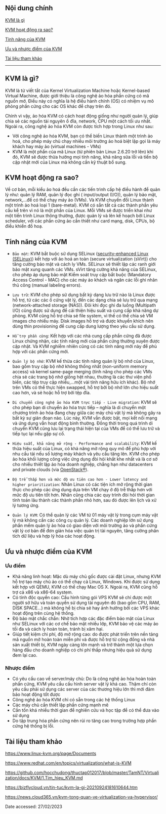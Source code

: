 ## Nội dung chính

[KVM là gì](#kvm-là-gì)

[KVM hoạt động ra sao?](#kvm-hoạt-động-ra-sao)

[Tính năng của KVM](#tính-năng-của-kvm)

[Ưu và nhược điểm của KVM](#ưu-và-nhược-điểm-của-kvm)

[Tài liệu tham khảo](#tài-liệu-tham-khảo)

___

## KVM là gì?

KVM là từ viết tắt của Kernel Virtualization Machine hoặc Kernel-based Virtual Machine, được giới thiệu là công nghệ ảo hóa phần cứng có mã nguồn mở. Điều này có nghĩa là hệ điều hành chính (OS) có nhiệm vụ mô phỏng phần cứng cho các OS khác để chạy trên đó.

Chính vì vậy, ảo hóa KVM có cách hoạt động giống như người quản lý, giúp chia sẻ các nguồn tài nguyên ổ đĩa, network, CPU một cách tối ưu nhất. Ngoài ra, công nghệ ảo hóa KVM còn được tích hợp trong Linux như sau:

- Với công nghệ ảo hóa KVM, bạn có thể biến Linux thành một trình ảo hoá, cho phép máy chủ chạy nhiều môi trường ảo hoá biệt lập gọi là máy khách hay máy ảo (virtual machines - VMs)
- KVM là một phần của mã Linux (từ phiên bản Linux 2.6.20 trở lên) khi đó, KVM sẽ được thừa hưởng mọi tính năng, khả năng sửa lỗi và tiến bộ cập nhật mới của Linux mà không cần kỹ thuật bổ sung.

## KVM hoạt động ra sao?

Về cơ bản, mỗi kiểu ảo hoá đều cần các tiến trình cấp hệ điều hành để quản lý như: quản lý RAM, quản lý đọc ghi ( input/output (I/O)), quản lý bảo mật, network,...để có thể chạy máy ảo (VMs). Và KVM chuyển đổi Linux thành một trình ảo hoá loại 1 (bare-metal). KVM có sẵn tất cả các thành phần yêu cầu kể trên vì nó là một phần của Linux. Mỗi VMs sẽ được triển khai như một tiến trình Linux thông thường, được quản lý và lên kế hoạch bởi Linux scheduler, với các phần cứng ảo cần thiết như card mạng, disk, CPUs, bộ điều khiển đồ hoạ.

## Tính năng của KVM

- `Bảo mật`: KVM bắt buộc sử dụng SELinux ([security-enhanced Linux (SELinux)](https://access.redhat.com/documentation/en-us/red_hat_enterprise_linux/5/html/deployment_guide/rhlcommon-appendix-0005)) kết hợp với ảo hoá an toàn (secure virtualization (sVirt)) cho tăng cường bảo mật và cách ly VMs. SELinux sẽ thiết lập các ranh giới bảo mật xung quanh các VMs. sVirt tăng cường khả năng của SELinux, cho phép áp dụng bảo mật Kiểm soát truy cập bắt buộc (Mandatory Access Control - MAC) cho các máy ảo khách và ngăn các lỗi ghi nhãn thủ công (manual labeling errors).

- `Lưu trữ`: KVM cho phép sử dụng bất kỳ dạng lưu trữ nào là Linux được hỗ trợ, từ các các ổ cứng vật lý, đến các dạng chia sẻ lưu trữ qua mạng (network-attached storage (NAS)). Đôi khi đọc ghi đa luồng (Multipath I/O) cũng được sử dụng để cải thiện hiệu suất và cung cấp khả năng dự phòng. KVM cũng hỗ trợ chia sẻ file system, vì thế có thể chia sẻ VM images cho nhiều máy. Disk images hỗ trợ và được khuyến khích nên dùng thin provisioning để cung cấp dung lượng theo yêu cầu sử dụng.

- `Hỗ trợ phần cứng`: Kết hợp với các nhà cung cấp phần cứng đã được Linux chứng nhận, các tính năng mới của phần cứng thường xuyên được cập nhật. Và KVM nghiễm nhiên cũng có các tính năng mới này để phù hợp với các phần cứng mới.

- `Quản lý bộ nhớ`: KVM kế thừa các tính năng quản lý bộ nhớ của Linux, bao gồm truy cập bộ nhớ không thống nhất (non-uniform memory access) và kernel same-page merging (tính năng cho phép các VMs chia sẻ các trang bộ nhớ giống hệt nhau, thường là các thư viện phổ biến, các tệp truy cập nhiều,...một vài tính năng hữu ích khác). Bộ nhớ trên VMs có thể thực hiện swapped, hỗ trợ bởi bộ nhớ lớn cho hiệu suất cao hơn, và sẻ hoặc hỗ trợ bởi tệp đĩa.

- `Di chuyển công nghệ ảo hóa KVM trực tiếp - Live migration`: KVM sẽ cho phép bạn di chuyển ảo hóa trực tiếp – nghĩa là di chuyển một chương trình ảo hóa đang chạy giữa các máy chủ vật lý mà không gây ra bất kỳ sự gián đoạn nào. Lúc này, KVM vẫn được bật, mọi kết nối mạng và ứng dụng vẫn hoạt động bình thường. Đồng thời trong quá trình di chuyển KVM cũng lưu lại trạng thái hiện tại của VMs để có thể lưu trữ và tiếp tục lại nếu gặp sự cố.

- `Hiệu suất, khả năng mở rộng - Performance and scalability`: KVM kế thừa hiệu suất của Linux, có khả năng mở rộng quy mô để phù hợp với nhu cầu tải nếu số lượng máy khách và yêu cầu tăng lên. KVM cho phép ảo hóa khối lượng công việc ứng dụng đòi hỏi khắt khe nhất và là cơ sở cho nhiều thiết lập ảo hóa doanh nghiệp, chẳng hạn như datacenters and private clouds (via [OpenStack®](https://www.redhat.com/en/topics/openstack)).

- `Độ trễ thấp hơn và mức độ ưu tiên cao hơn - Lower latency and higher prioritization`: Nhân Linux có các tiện ích mở rộng thời gian thực cho phép các ứng dụng dựa trên VM chạy ở độ trễ thấp hơn với mức độ ưu tiên tốt hơn. Nhân cũng chia các quy trình đòi hỏi thời gian tính toán lâu thành các thành phần nhỏ hơn, sau đó được lên lịch và xử lý tương ứng.

- `Quản lý KVM`: Có thể quản lý các VM từ 01 máy vật lý trong cụm máy vật lý mà không cần các công cụ quản lý. Các doanh nghiệp lớn sử dụng phần mềm quản lý ảo hóa có giao diện với môi trường ảo và phần cứng vật lý cơ bản để đơn giản hóa việc quản trị tài nguyên, tăng cường phân tích dữ liệu và hợp lý hóa các hoạt động.

## Ưu và nhược điểm của KVM

### Ưu điểm

- Khả năng linh hoạt: Mặc dù máy chủ gốc được cài đặt Linux, nhưng KVM hỗ trợ tạo máy chủ ảo có thể chạy cả Linux, Windows. Khi được sử dụng kết hợp với QEMU, KVM có thể chạy Mac OS X. Ngoài ra, KVM cũng hỗ trợ cả x86 và x86-64 system.
- Có tính độc quyền cao: Cấu hình từng gói VPS KVM sẽ chỉ được một người sở hữu và toàn quyền sử dụng tài nguyên đó (bao gồm CPU, RAM, DISK SPACE…) mà không hề bị chia sẻ hay ảnh hưởng bởi các VPS khác hoạt động trên cùng hệ thống.
- Độ bảo mật chắc chắn: Nhờ tích hợp các đặc điểm bảo mật của Linux như SELinux với các cơ chế bảo mật nhiều lớp, KVM bảo vệ các máy ảo tối đa và cách ly hoàn toàn, tránh bị xâm hại.
- Giúp tiết kiệm chi phí, độ mở rộng cao: do được phát triển trên nền tảng mã nguồn mở hoàn toàn miễn phí và được hỗ trợ từ cộng đồng và nhà sản xuất thiết bị, KVM ngày càng lớn mạnh và trở thành một lựa chọn hàng đầu cho doanh nghiệp có chi phí thấp nhưng hiệu quả sử dụng đem lại cao.

### Nhược điểm

- Có yêu cầu cao về server/máy chủ: Do là công nghệ ảo hóa hoàn toàn phần cứng, KVM yêu cầu cấu hình server vật lý khá cao. Thậm chí còn yêu cầu phải sử dụng các server của các thương hiệu lớn thì mới đảm bảo hoạt động tốt được
- Công nghệ ảo hóa KVM chỉ có sẵn trong các hệ thống Linux
- Các máy chủ cần thiết lập phần cứng mạnh mẽ
- Cần tốn khá nhiều thời gian để nghiên cứu và học tập để có thể đưa vào sử dụng
- Do tập trung hóa phần cứng nên rủi ro tăng cao trong trường hợp phần cứng hệ thống bị lỗi.

## Tài liệu tham khảo

<https://www.linux-kvm.org/page/Documents>


<https://www.redhat.com/en/topics/virtualization/what-is-KVM>

<https://github.com/hocchudong/thuctap012017/blob/master/TamNT/Virtualization/docs/KVM/1.Tim_hieu_KVM.md>

<https://bizflycloud.vn/tin-tuc/kvm-la-gi-20210924181610644.htm>

<https://news.cloud365.vn/kvm-tong-quan-ve-virtualization-va-hypervisor/>

Date accessed: 27/02/2023
